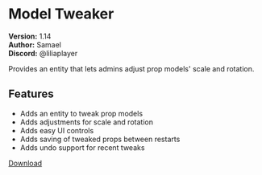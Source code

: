 # Model Tweaker

**Version:** 1.14  
**Author:** Samael  
**Discord:** @liliaplayer  

Provides an entity that lets admins adjust prop models' scale and rotation.

## Features

- Adds an entity to tweak prop models
- Adds adjustments for scale and rotation
- Adds easy UI controls
- Adds saving of tweaked props between restarts
- Adds undo support for recent tweaks

[Download](https://github.com/LiliaFramework/Modules/raw/refs/heads/gh-pages/modeltweaker.zip)
